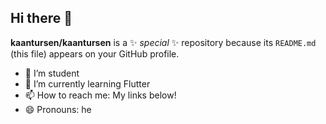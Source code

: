 ## Hi there 👋

**kaantursen/kaantursen** is a ✨ _special_ ✨ repository because its `README.md` (this file) appears on your GitHub profile.

- 🔭 I’m student
- 🌱 I’m currently learning Flutter
- 📫 How to reach me: My links below!
- 😄 Pronouns: he

<picture>
<source media="(prefers-color-scheme: dark)" srcset="https://github.com/user-attachments/assets/59517255-3d18-4ccc-933a-af69861510da">
</picture>
